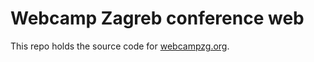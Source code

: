 # Webcamp Zagreb conference web

This repo holds the source code for [webcampzg.org](http://webcampzg.org/).
